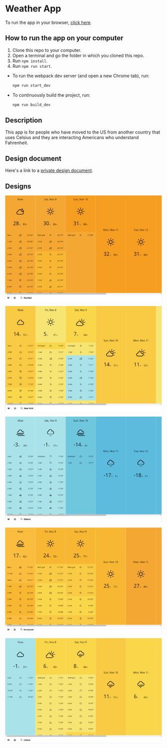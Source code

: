 # Weather App

To run the app in your browser, [click
here](https://maretidris.github.io/weather-app/).

## How to run the app on your computer

1. Clone this repo to your computer.
2. Open a terminal and go the folder in which you cloned this repo.
3. Run `npm install`.
4. Run `npm run start`.

- To run the webpack dev server (and open a new Chrome tab), run:

  ```bash
  npm run start_dev
  ```

- To continuously build the project, run:

  ```bash
  npm run build_dev
  ```

## Description

This app is for people who have moved to the US from another country that uses Celsius and they are interacting Americans who understand Fahrenheit. 

## Design document

Here's a link to a [private design document](https://docs.google.com/document/d/13_ZW_th_fzTK25QX87tPgnZY42bby6AXTkxjpV2LoSg/edit?usp=sharing).

## Designs

![](https://raw.githubusercontent.com/MaretIdris/weather-app/master/designs/mumbai.png)

![](https://raw.githubusercontent.com/MaretIdris/weather-app/master/designs/new_york.png)

![](https://raw.githubusercontent.com/MaretIdris/weather-app/master/designs/siberia.png)

![](https://raw.githubusercontent.com/MaretIdris/weather-app/master/designs/sunnyvale.png)

![](https://raw.githubusercontent.com/MaretIdris/weather-app/master/designs/tallinn.png)

